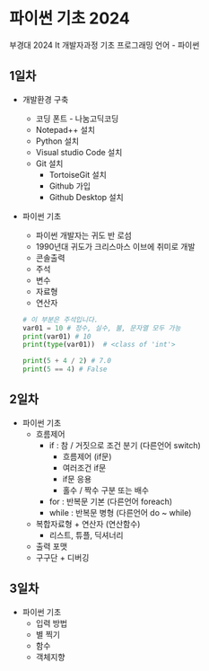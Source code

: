 # 파이썬 기초 2024
부경대 2024 It 개발자과정 기초 프로그래밍 언어 - 파이썬

## 1일차
- 개발환경 구축
   - 코딩 폰트 - 나눔고딕코딩
   - Notepad++ 설치
   - Python 설치
   - Visual studio Code 설치
   - Git 설치
       - TortoiseGit 설치
       - Github 가입
       - Github Desktop 설치

- 파이썬 기초
    - 파이썬 개발자는 귀도 반 로섬
    - 1990년대 귀도가 크리스마스 이브에 취미로 개발
    - 콘솔출력
    - 주석
    - 변수
    - 자료형
    - 연산자
     
    ```python
    # 이 부분은 주석입니다.
    var01 = 10 # 정수, 실수, 불, 문자열 모두 가능
    print(var01) # 10
    print(type(var01))  # <class of 'int'>

    print(5 + 4 / 2) # 7.0
    print(5 == 4) # False
    ```

## 2일차
- 파이썬 기초
    - 흐름제어
        - if : 참 / 거짓으로 조건 분기 (다른언어 switch)
            - 흐름제어 (if문)
            - 여러조건 if문
            - if문 응용
            - 홀수 / 짝수 구분 또는 배수
        - for : 반복문 기본 (다른언어 foreach)
        - while : 반복문 병형 (다른언어 do ~ while)
    - 복합자료형 + 연산자 (연산함수)
        - 리스트, 튜플, 딕셔너리
    - 출력 포맷
    - 구구단 + 디버깅


## 3일차
- 파이썬 기초
    - 입력 방법
    - 별 찍기
    - 함수
    - 객체지향